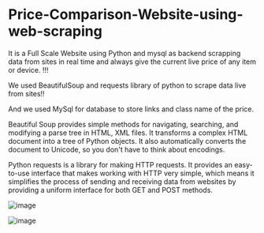 # Price-Comparison-Website-using-web-scraping

It is a Full Scale Website using Python and mysql as backend scrapping data from sites in real time and always give the current live price of any item or device. !!!

We used BeautifulSoup and requests library of python to scrape data live from sites!!

And we used MySql for database to store links and class name of the price.

Beautiful Soup provides simple methods for navigating, searching, and modifying a parse tree in HTML, XML files. It transforms a complex HTML document into a tree of Python objects. It also automatically converts the document to Unicode, so you don't have to think about encodings.


Python requests is a library for making HTTP requests. It provides an easy-to-use interface that makes working with HTTP very simple, which means it simplifies the process of sending and receiving data from websites by providing a uniform interface for both GET and POST methods.

![image](https://github.com/SanD204/Price-Comparison-Website-using-web-scraping/assets/113448326/1dbde920-d56e-4d43-a700-51606adbd639)

![image](https://github.com/SanD204/Price-Comparison-Website-using-web-scraping/assets/113448326/35d25857-8b5e-4a32-b0c5-e4ce3766df96)


